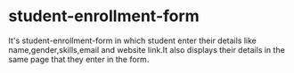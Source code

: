 # student-enrollment-form
It's student-enrollment-form in which student enter their details like name,gender,skills,email and website link.It also displays their details in the same page that they enter in the form.

